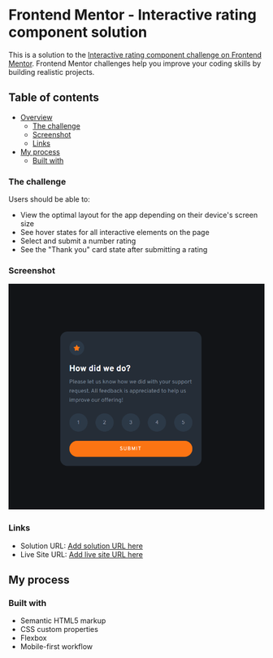 # Frontend Mentor - Interactive rating component solution

This is a solution to the [Interactive rating component challenge on Frontend Mentor](https://www.frontendmentor.io/challenges/interactive-rating-component-koxpeBUmI). Frontend Mentor challenges help you improve your coding skills by building realistic projects. 

## Table of contents

- [Overview](#overview)
  - [The challenge](#the-challenge)
  - [Screenshot](#screenshot)
  - [Links](#links)
- [My process](#my-process)
  - [Built with](#built-with)





### The challenge

Users should be able to:

- View the optimal layout for the app depending on their device's screen size
- See hover states for all interactive elements on the page
- Select and submit a number rating
- See the "Thank you" card state after submitting a rating

### Screenshot

![](./image.png)


### Links

- Solution URL: [Add solution URL here](https://github.com/Min1870/interactive-rating-component-main)
- Live Site URL: [Add live site URL here](https://magenta-medovik-a2fded.netlify.app/)

## My process

### Built with

- Semantic HTML5 markup
- CSS custom properties
- Flexbox
- Mobile-first workflow





